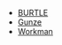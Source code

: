 - [BURTLE](https://burtle.jp)
- [Gunze](https://www.gunze.jp)
- [Workman](https://www.workman.co.jp)
